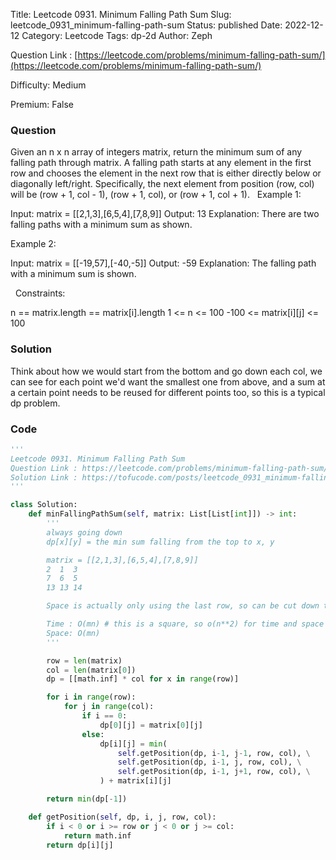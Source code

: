 Title: Leetcode 0931. Minimum Falling Path Sum
Slug: leetcode_0931_minimum-falling-path-sum
Status: published
Date: 2022-12-12
Category: Leetcode
Tags: dp-2d
Author: Zeph

Question Link : [https://leetcode.com/problems/minimum-falling-path-sum/](https://leetcode.com/problems/minimum-falling-path-sum/)

Difficulty: Medium

Premium: False

### Question
Given an n x n array of integers matrix, return the minimum sum of any falling path through matrix.
A falling path starts at any element in the first row and chooses the element in the next row that is either directly below or diagonally left/right. Specifically, the next element from position (row, col) will be (row + 1, col - 1), (row + 1, col), or (row + 1, col + 1).
 
Example 1:


Input: matrix = [[2,1,3],[6,5,4],[7,8,9]]
Output: 13
Explanation: There are two falling paths with a minimum sum as shown.

Example 2:


Input: matrix = [[-19,57],[-40,-5]]
Output: -59
Explanation: The falling path with a minimum sum is shown.

 
Constraints:

n == matrix.length == matrix[i].length
1 <= n <= 100
-100 <= matrix[i][j] <= 100

### Solution

Think about how we would start from the bottom and go down each col, we can see for each point we'd want the smallest one from above, and a sum at a certain point needs to be reused for different points too, so this is a typical dp problem. 

### Code
```python
'''
Leetcode 0931. Minimum Falling Path Sum
Question Link : https://leetcode.com/problems/minimum-falling-path-sum/
Solution Link : https://tofucode.com/posts/leetcode_0931_minimum-falling-path-sum.html
'''

class Solution:
    def minFallingPathSum(self, matrix: List[List[int]]) -> int:
        '''
        always going down
        dp[x][y] = the min sum falling from the top to x, y

        matrix = [[2,1,3],[6,5,4],[7,8,9]]
        2  1  3
        7  6  5
        13 13 14

        Space is actually only using the last row, so can be cut down to O(n)

        Time : O(mn) # this is a square, so o(n**2) for time and space
        Space: O(mn)
        '''

        row = len(matrix)
        col = len(matrix[0])
        dp = [[math.inf] * col for x in range(row)]

        for i in range(row):
            for j in range(col):
                if i == 0:
                    dp[0][j] = matrix[0][j]
                else:
                    dp[i][j] = min(
                        self.getPosition(dp, i-1, j-1, row, col), \
                        self.getPosition(dp, i-1, j, row, col), \
                        self.getPosition(dp, i-1, j+1, row, col), \
                    ) + matrix[i][j]

        return min(dp[-1])

    def getPosition(self, dp, i, j, row, col):
        if i < 0 or i >= row or j < 0 or j >= col:
            return math.inf
        return dp[i][j]
```

